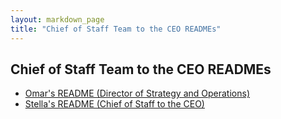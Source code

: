 ```yaml
---
layout: markdown_page
title: "Chief of Staff Team to the CEO READMEs"
---
```

## Chief of Staff Team to the CEO READMEs

- [Omar's README (Director of Strategy and Operations)](https://gitlab.com/ofernandez2/readme)
- [Stella's README (Chief of Staff to the CEO)](/handbook/ceo/chief-of-staff-team/readmes/streas/)
